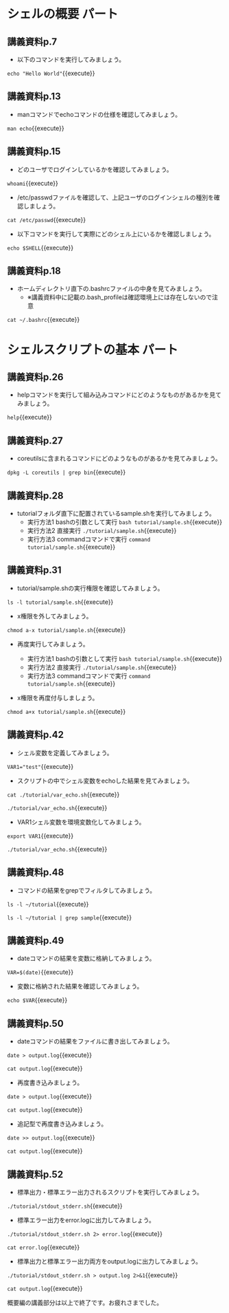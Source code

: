 # シェルの概要 パート

## 講義資料p.7

- 以下のコマンドを実行してみましょう。

`echo "Hello World"`{{execute}}

## 講義資料p.13

- manコマンドでechoコマンドの仕様を確認してみましょう。

`man echo`{{execute}}

## 講義資料p.15

- どのユーザでログインしているかを確認してみましょう。

`whoami`{{execute}}

- /etc/passwdファイルを確認して、上記ユーザのログインシェルの種別を確認しましょう。

`cat /etc/passwd`{{execute}}

- 以下コマンドを実行して実際にどのシェル上にいるかを確認しましょう。

`echo $SHELL`{{execute}}

## 講義資料p.18

- ホームディレクトリ直下の.bashrcファイルの中身を見てみましょう。
    - ※講義資料中に記載の.bash_profileは確認環境上には存在しないので注意

`cat ~/.bashrc`{{execute}}

# シェルスクリプトの基本 パート

## 講義資料p.26

- helpコマンドを実行して組み込みコマンドにどのようなものがあるかを見てみましょう。

`help`{{execute}}

## 講義資料p.27

- coreutilsに含まれるコマンドにどのようなものがあるかを見てみましょう。

`dpkg -L coreutils | grep bin`{{execute}}

## 講義資料p.28

- tutorialフォルダ直下に配置されているsample.shを実行してみましょう。
    - 実行方法1 bashの引数として実行
    `bash tutorial/sample.sh`{{execute}}
    - 実行方法2 直接実行
    `./tutorial/sample.sh`{{execute}}
    - 実行方法3 commandコマンドで実行
    `command tutorial/sample.sh`{{execute}}

## 講義資料p.31

- tutorial/sample.shの実行権限を確認してみましょう。

`ls -l tutorial/sample.sh`{{execute}}

- x権限を外してみましょう。

`chmod a-x tutorial/sample.sh`{{execute}}

- 再度実行してみましょう。
    - 実行方法1 bashの引数として実行
    `bash tutorial/sample.sh`{{execute}}
    - 実行方法2 直接実行
    `./tutorial/sample.sh`{{execute}}
    - 実行方法3 commandコマンドで実行
    `command tutorial/sample.sh`{{execute}}

- x権限を再度付与しましょう。

`chmod a+x tutorial/sample.sh`{{execute}}

## 講義資料p.42

- シェル変数を定義してみましょう。

`VAR1="test"`{{execute}}

- スクリプトの中でシェル変数をechoした結果を見てみましょう。

`cat ./tutorial/var_echo.sh`{{execute}}

`./tutorial/var_echo.sh`{{execute}}

- VAR1シェル変数を環境変数化してみましょう。

`export VAR1`{{execute}}

`./tutorial/var_echo.sh`{{execute}}

## 講義資料p.48

- コマンドの結果をgrepでフィルタしてみましょう。

`ls -l ~/tutorial`{{execute}}

`ls -l ~/tutorial | grep sample`{{execute}}

## 講義資料p.49

- dateコマンドの結果を変数に格納してみましょう。

`VAR=$(date)`{{execute}}

- 変数に格納された結果を確認してみましょう。

`echo $VAR`{{execute}}

## 講義資料p.50

- dateコマンドの結果をファイルに書き出してみましょう。

`date > output.log`{{execute}}

`cat output.log`{{execute}}

- 再度書き込みましょう。

`date > output.log`{{execute}}

`cat output.log`{{execute}}

- 追記型で再度書き込みましょう。

`date >> output.log`{{execute}}

`cat output.log`{{execute}}

## 講義資料p.52

- 標準出力・標準エラー出力されるスクリプトを実行してみましょう。

`./tutorial/stdout_stderr.sh`{{execute}}

- 標準エラー出力をerror.logに出力してみましょう。

`./tutorial/stdout_stderr.sh 2> error.log`{{execute}}

`cat error.log`{{execute}}

- 標準出力と標準エラー出力両方をoutput.logに出力してみましょう。

`./tutorial/stdout_stderr.sh > output.log 2>&1`{{execute}}

`cat output.log`{{execute}}

概要編の講義部分は以上で終了です。お疲れさまでした。

